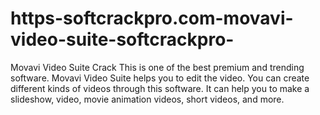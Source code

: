 # https-softcrackpro.com-movavi-video-suite-softcrackpro-
Movavi Video Suite Crack  This is one of the best premium and trending software. Movavi Video Suite helps you to edit the video. You can create different kinds of videos through this software. It can help you to make a slideshow, video, movie animation videos, short videos, and more.
